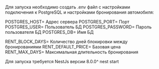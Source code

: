 Для запуска необходимо создать .env файл с настройками подключения к PostgreSQL и настройками бронирования автомобиля:

POSTGRES_HOST= Адрес сервера
POSTGRES_PORT= Порт
POSTGRES_USER= Пользователь БД
POSTGRES_PASSWORD= Пароль пользователя БД
POSTGRES_DB= Имя БД

RENT_BLOCK_DAYS= Количество дней блокировки между бронированиями
RENT_DEFAULT_PRICE= Базовая цена
RENT_MAX_DAYS= Максимальная длительность бронирования

Для запуска требуется NestJs версии 8.0.0^
nest start
